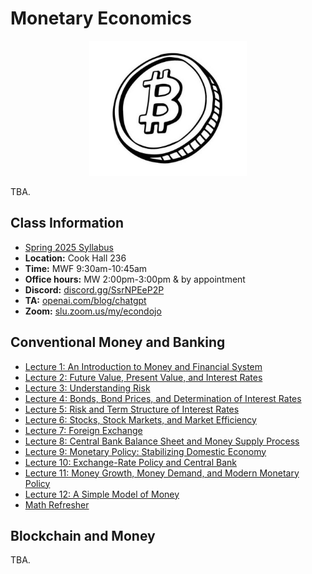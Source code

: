 # Monetary Economics

<p align="center">
  <img src="e4200.jpg" alt="awww" width="50%" height="50%">
</p>

TBA.

## Class Information

* [Spring 2025 Syllabus](/pdf/E4200syllabus.pdf)
* **Location:** Cook Hall 236
* **Time:** MWF 9:30am-10:45am
* **Office hours:** MW 2:00pm-3:00pm & by appointment
* **Discord:** [discord.gg/SsrNPEeP2P](https://discord.gg/SsrNPEeP2P)
* **TA:** [openai.com/blog/chatgpt](https://openai.com/blog/chatgpt)
* **Zoom:** [slu.zoom.us/my/econdojo](https://slu.zoom.us/my/econdojo)

## Conventional Money and Banking

* [Lecture 1: An Introduction to Money and Financial System](/pdf/lec1.pdf)
* [Lecture 2: Future Value, Present Value, and Interest Rates](/pdf/lec2.pdf)
* [Lecture 3: Understanding Risk](/pdf/lec3.pdf)
* [Lecture 4: Bonds, Bond Prices, and Determination of Interest Rates](/pdf/lec4.pdf)
* [Lecture 5: Risk and Term Structure of Interest Rates](/pdf/lec5.pdf)
* [Lecture 6: Stocks, Stock Markets, and Market Efficiency](/pdf/lec6.pdf)
* [Lecture 7: Foreign Exchange](/pdf/lec7.pdf)
* [Lecture 8: Central Bank Balance Sheet and Money Supply Process](/pdf/lec8.pdf)
* [Lecture 9: Monetary Policy: Stabilizing Domestic Economy](/pdf/lec9.pdf)
* [Lecture 10: Exchange-Rate Policy and Central Bank](/pdf/lec10.pdf)
* [Lecture 11: Money Growth, Money Demand, and Modern Monetary Policy](/pdf/lec11.pdf)
* [Lecture 12: A Simple Model of Money](/pdf/lec12.pdf)
* [Math Refresher](/pdf/app.pdf)

## Blockchain and Money

TBA.
